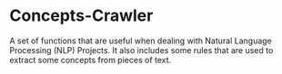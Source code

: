 # Concepts-Crawler
A set of functions that are useful when dealing with Natural Language Processing (NLP) Projects. It also includes some rules that are used to extract some concepts from pieces of text.
